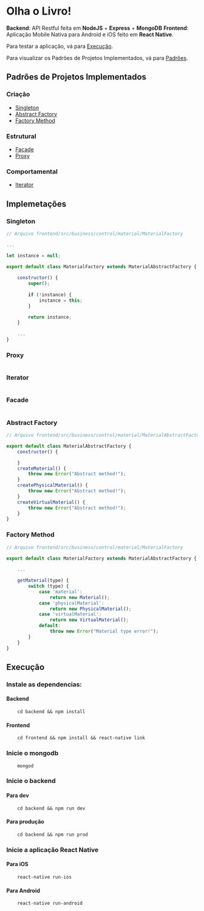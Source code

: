 # Olha o Livro!
__Backend__: API Restful feita em **NodeJS** + **Express** + **MongoDB**
__Frontend__: Aplicação Mobile Nativa para Android e iOS feito em **React Native**.

Para testar a aplicação, vá para [Execução](#execução).

Para visualizar os Padrões de Projetos Implementados, vá para [Padrões](#padrões-de-projetos-implementados).

## Padrões de Projetos Implementados

### Criação

* [Singleton](#singleton)
* [Abstract Factory](#abstract-factory)
* [Factory Method](#factory-method)

### Estrutural

* [Facade](#facade)
* [Proxy](#proxy)

### Comportamental

* [Iterator](#iterator)

## Implemetações

### Singleton
```js
// Arquivo frontend/src/business/control/material/MaterialFactory

...

let instance = null;

export default class MaterialFactory extends MaterialAbstractFactory {
    
    constructor() { 
        super();
        
        if (!instance) {
            instance = this;
        }

        return instance;
    }
    
    ...
}

```

### Proxy
```js

```

### Iterator
```js

```

### Facade
```js

```

### Abstract Factory
```js
// Arquivo frontend/src/business/control/material/MaterialAbstractFactory

export default class MaterialAbstractFactory {
    constructor() { 

    }
    createMaterial() {
        throw new Error("Abstract method!");
    }
    createPhysicalMaterial() {
        throw new Error("Abstract method!");
    }
    createVirtualMaterial() {
        throw new Error("Abstract method!");
    }
}

```

### Factory Method
```js
// Arquivo frontend/src/business/control/material/MaterialFactory

export default class MaterialFactory extends MaterialAbstractFactory {
    
    ...

    getMaterial(type) {
        switch (type) {
            case 'material':
                return new Material();
            case 'physicalMaterial':
                return new PhysicalMaterial();
            case 'virtualMaterial':
                return new VirtualMaterial();
            default:
                throw new Error("Material type error!");
        }
    }
}

```




## Execução
### Instale as dependencias:
#### Backend
```console
    cd backend && npm install
```
#### Frontend
```console
    cd frontend && npm install && react-native link
```

### Inicie o mongodb

```console
    mongod
```

### Inicie o backend
#### Para dev

```console
    cd backend && npm run dev
```
#### Para produção

```console
    cd backend && npm run prod
```

### Inicie a aplicação React Native
#### Para iOS
```console
    react-native run-ios
```

#### Para Android
```console
    react-native run-android
```
